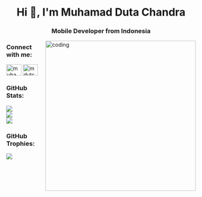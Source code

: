 <h1 align="center">Hi 👋, I'm Muhamad Duta Chandra</h1>
<h3 align="center">Mobile Developer from Indonesia</h3>
<img align="right" alt="coding" width="400" src="https://i.pinimg.com/originals/e8/f4/53/e8f453469a3ec97ecd354df465d73913.gif">

<h3 align="left">Connect with me:</h3>
<p align="left">
<a href="https://www.linkedin.com/in/muhamaddutachandra/" target="blank"><img align="center" src="https://raw.githubusercontent.com/rahuldkjain/github-profile-readme-generator/master/src/images/icons/Social/linked-in-alt.svg" alt="muhamaddutachandra" height="30" width="40" /></a>
<a href="https://www.instagram.com/mdutchand/" target="blank"><img align="center" src="https://raw.githubusercontent.com/rahuldkjain/github-profile-readme-generator/master/src/images/icons/Social/instagram.svg" alt="mdutchand" height="30" width="40" /></a>
</p>

<h3 align="left">GitHub Stats:</h3>

![](https://github-readme-stats.vercel.app/api/top-langs/?username=0x1m4o&theme=react&hide_border=false&include_all_commits=true&count_private=false&layout=compact)<br>
![](https://github-readme-stats.vercel.app/api?username=0x1m4o&theme=react&hide_border=false&include_all_commits=true&count_private=false)
<br>
![](https://github-readme-streak-stats.herokuapp.com/?user=0x1m4o&theme=react&hide_border=false)

<h3 align="left">GitHub Trophies:</h3>

![](https://github-profile-trophy.vercel.app/?username=0x1m4o&theme=radical&no-frame=false&no-bg=false&margin-w=4)

